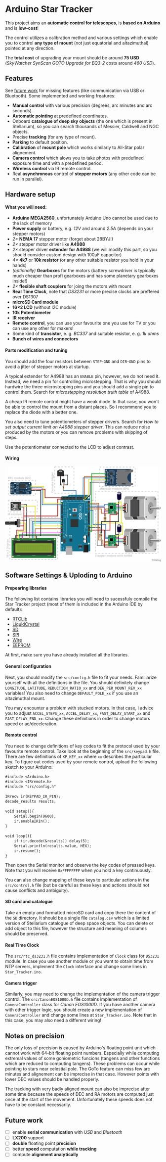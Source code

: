 # Arduino Star Tracker

This project aims an **automatic control for telescopes**, is **based on Arduino** and is **low-cost**!

The control utilizes a calibration method and various settings which enable you to control **any type of mount** (not just equatorial and altazimuthal) pointed at any direction.

The **total cost** of upgrading your mount should be around **75 USD** (*SkyWatcher SynScan GOTO Upgrade for EQ3-2* costs around *460 USD*).

## Features

See [future work](#future-work) for missing features (like communication via USB or Bluetooth). Some implemented and working freatures:

* **Manual control** with various precision (degrees, arc minutes and arc seconds).
* **Automatic pointing** at predefined coordinates.
* Onboard **catalogue of deep sky objects** (the one which is present in Stellarium), so you can search thousands of Messier, Caldwell and NGC objects.
* Precise **tracking** (for any type of mount).
* **Parking** to default position.
* **Calibration** of **mount pole** which works similarly to All-Star polar alignement.
* **Camera control** which alows you to take photos with predefined exposure time and with a predefined period.
* **Wireless control** via IR remote control.
* Real **asynchronous** control of **stepper motors** (any other code can be run in parallel). 

## Hardware setup

#### What you will need:
* **Arduino MEGA2560**, unfortunately Arduino Uno cannot be used due to the lack of memory
* **Power supply** or battery, e.g. *12V* and around *2.5A* (depends on your stepper motors)
* *2×* **NEMA 17** stepper motor (forget about 28BYJ!)
* *2×* stepper motor driver like **A4988**
* *2×* stepper driver **extender for A4988** (we will modify this part, so you should consider custom design with 100μF capacitor)
* *4×* **4k7** or **10k resistor** (or any other suitable resistor you hold in your hands)
* *(optionally)* **Gearboxes** for the motors (battery screwdriver is typically much cheaper than profi gearboxes and has some planetary gearboxes inside!)
* *2×* **flexible shaft couplers** for joing the motors with mount
* **Real Time Clock**, note that *DS3231* or more precise clocks are preffered over DS1307 
* **microSD Card module**
* **16×2 LCD** (without I2C module)
* **10k Potentiometer**
* **IR receiver**
* **Remote control**, you can use your favourite one you use for TV or you can use any other for makers! 
* Some kind of **transistor**, e. g. *BC337* and suitable resistor, e. g. *1k ohms* 
* **Bunch of wires and connectors**

#### Parts modification and tuning

You should add the four resistors between `STEP`-`GND` and `DIR`-`GND` pins to avoid a jitter of stepper motors at startup. 

A typical extender for A4988 has an `ENABLE` pin, however, we do not need it. Instead, we need a pin for controlling microstepping. That is why you should hardwire the three microstepping pins and you should add a single pin to control them. Search for *microstepping resolution truth table* of A4988.

A cheap IR remote control might have a weak diode. In that case, you won't be able to control the mount from a distant places. So I recommend you to replace the diode with a better one.  

You also need to tune potentiometers of stepper drivers. Search for *How to set output current limit on A4988 stepper driver*. This can reduce noise produced by the motors or you can remove problems with skipping of steps. 

Use the potentiometer connected to the LCD to adjust contrast.

#### Wiring

![Wiring diagram](_img/wiring.png)

## Software Settings & Uploding to Arduino

#### Prepearing libraries

The following list contains libraries you will need to sucessfuly compile the Star Tracker project (most of them is included in the Arduino IDE by default):

* [RTCLib](https://github.com/adafruit/RTClib)
* [LiquidCrystal](https://github.com/arduino-libraries/LiquidCrystal)
* [SD](https://github.com/arduino-libraries/SD)
* [SPI](https://www.arduino.cc/en/Reference/SPI)
* [Wire](https://www.arduino.cc/en/Reference/Wire)
* [EEPROM](https://www.arduino.cc/en/Reference/EEPROM)

At first, make sure you have already installed all the libraries.

#### General configuration

Next, you should modify the `src/config.h` file to fit your needs. Familiarize yourself with all the definitions in the file. You should definitely change `LONGITUDE`, `LATITUDE`, `REDUCTION_RATIO_xx` and `DEG_PER_MOUNT_REV_xx` variables! You   also need to change `DEFAULT_POLE_xx` if you use an altazimuthal mount.

You may encounter a problem with stucked motors. In that case, I advice you to adjust `ACCEL_STEPS_xx`, `ACCEL_DELAY_xx`, `FAST_DELAY_START_xx` and `FAST_DELAY_END_xx`. Change these definitions in order to change motors speed or ac/deceleration.

#### Remote control

You need to change definitions of key codes to fit the protocol used by your favourite remote control. Take look at the beginning of the `src/keypad.h` file. There are few definitions of `KP_KEY_xx` where `xx` describes the particular key. To figure out codes used by your remote control, upload the following sketch to your Arduino:

```
#include <Arduino.h>
#include <IRremote.h>
#include "src/config.h"

IRrecv ir(KEYPAD_IR_PIN);
decode_results results;

void setup(){
    Serial.begin(9600);
    ir.enableIRIn();
}

void loop(){
    if (ir.decode(&results)) delay(5);
    Serial.println(results.value, HEX);
    ir.resume();
}
```

Then open the Serial monitor and observe the key codes of pressed keys. Note that you will receive `0xFFFFFFFF` when you hold a key continuously.

You can also change mapping of these keys to particular actions in the `src/control.h` file (but be careful as these keys and actions should not cause conflicts and ambiguity).

#### SD card and catalogue

Take an empty and formatted microSD card and copy there the content of the `SD` directory. It should be a single file `catalog.csv` which is a limited version of Stellarium catalogue of deep space objects. You can delete or add object to this file, however the structure and meaning of columns should be preserved.

#### Real Time Clock

The `src/rtc_ds3231.h` file contains implementation of `Clock` class for `DS3231` module. In case you use another module or you want to obtain time from NTP servers, implement the `Clock` interface and change some lines in `Star_Tracker.ino`.

#### Camera trigger

Similarly, you may need to change the implementation of the camera trigger control. The `src/CanonEOS1000D.h` file contains implementation of `CameraController` class for *Canon EOS1000D*. If you have another camera with other trigger logic, you should create a new implementation of `CameraController` and change some lines at `Star_Tracker.ino`. Note that in this case, you may also need a different wiring!

## Notes on precision

The only loss of precision is caused by Arduino's floating point unit which cannot work with 64-bit floating point numbers. Especially while computing extremal values of some goniometric funcions (tangens and other functions which are reduced to computing tangens). These problems can occur while pointing to stars near celestial pole. The GoTo feature can miss few arc minutes and alignement can be imprecise in that case. However points with lower DEC values should be handled properly.  

The tracking with very badly aligned mount can also be imprecise after some time because the speeds of DEC and RA motors are computed just once at the start of the movement. Unfortunately these speeds does not have to be constant necessarily.

## Future work

- [ ] enable **serial communication** with *USB* and *Bluetooth*
- [ ] **LX200** support
- [ ]  **double** floating point **precision** 
- [ ]  better **speed** computation **while tracking**
- [ ]  compute **alignment analytically**